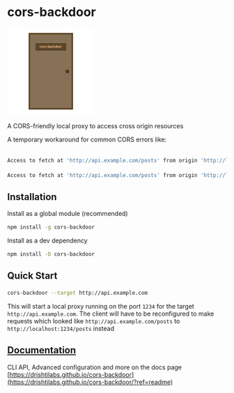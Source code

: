 # cors-backdoor

<img width=200 height=200 src="https://raw.githubusercontent.com/drishtilabs/cors-backdoor/master/res/logo.png?sanitize=true&raw=true" />

A CORS-friendly local proxy to access cross origin resources

A temporary workaround for common CORS errors like:

```sh

Access to fetch at 'http://api.example.com/posts' from origin 'http://localhost:8082' has been blocked by CORS policy: Response to preflight request doesn't pass access control check: No 'Access-Control-Allow-Origin' header is present on the requested resource. If an opaque response serves your needs, set the request's mode to 'no-cors' to fetch the resource with CORS disabled.

Access to fetch at 'http://api.example.com/posts' from origin 'http://localhost:8082' has been blocked by CORS policy: Request header field content-type is not allowed by Access-Control-Allow-Headers in preflight response.
```

## Installation

Install as a global module (recommended)
```sh
npm install -g cors-backdoor
```
Install as a dev dependency

```sh
npm install -D cors-backdoor
```

## Quick Start


```sh
cors-backdoor --target http://api.example.com
```

This will start a local proxy running on the port `1234` for the target `http://api.example.com`. The client will have to 
be reconfigured to make requests which looked like `http://api.example.com/posts` to `http://localhost:1234/posts` 
instead


## [Documentation](https://drishtilabs.github.io/cors-backdoor/?ref=readme)
CLI API, Advanced configuration and more on  the docs page [https://drishtilabs.github.io/cors-backdoor](https://drishtilabs.github.io/cors-backdoor/?ref=readme)

